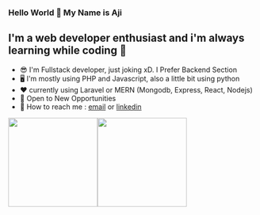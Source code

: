 ### Hello World 👋 My Name is Aji
## I'm a web developer enthusiast and i'm always learning while coding 🙌

- :sunglasses: I'm Fullstack developer, just joking xD. I Prefer Backend Section
- :desktop_computer: I'm mostly using PHP and Javascript, also a little bit using python
- :hearts: currently using Laravel or MERN (Mongodb, Express, React, Nodejs)
- :star2: Open to New Opportunities
- :call_me_hand: How to reach me : [email](mailto:wahyuajisulaiman@gmail.com) or [linkedin](https://www.linkedin.com/in/welvim/)

<p style="display: flex; flex-wrap: 'warp' ">
<img align="center" src="https://github-readme-stats.vercel.app/api?username=claytten&theme=gruvbox&show_icons=true" height=180px/>
<img align="center" src="https://github-readme-stats.vercel.app/api/top-langs/?username=claytten&hide=css,html&layout=compact&theme=gruvbox&show_icons=true" height=180px/>
</p>
